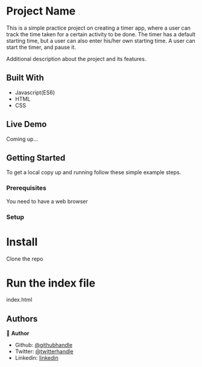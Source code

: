 # Project Name

This is a simple practice project on creating a timer app, where a user can track the time taken for a certain activity to be done. The timer has a default starting time, but a user can also enter his/her own starting time. A user can start the timer, and pause it.

Additional description about the project and its features.

## Built With

- Javascript(ES6)
- HTML
- CSS

## Live Demo

Coming up...


## Getting Started

To get a local copy up and running follow these simple example steps.

### Prerequisites
You need to have a web browser


### Setup

# Install
Clone the repo

# Run the index file

index.html


## Authors

👤 **Author**

- Github: [@githubhandle](https://github.com/emmanuelkamala)
- Twitter: [@twitterhandle](https://twitter.com/ejkamala)
- Linkedin: [linkedin](https://linkedin.com/emmanuelkamala)
